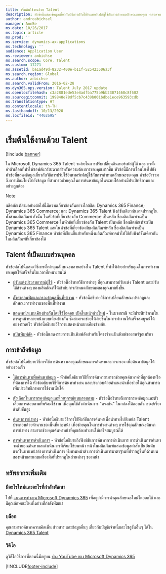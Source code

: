 ```yaml
---
title: เริ่มต้นใช้งานด้วย Talent
description: หัวข้อนี้แสดงข้อมูลเกี่ยวกับวิธีการปรับใช้อินเทอร์เฟสผู้ใช้กับการกำหนดลักษณะของคุณ ตลอดจนเชื่อมต่อกับทรัพยากรวิธีใช้ที่พร้อมใช้งานภายในผลิตภัณฑ์ และบนไซต์ docs.microsoft.com
author: andreabichsel
manager: AnnBe
ms.date: 10/26/2017
ms.topic: article
ms.prod: ''
ms.service: dynamics-ax-applications
ms.technology: ''
audience: Application User
ms.reviewer: anbichse
ms.search.scope: Core, Talent
ms.custom: 17271
ms.assetid: ba1ad49d-8232-400e-b11f-525423506a3f
ms.search.region: Global
ms.author: anbichse
ms.search.validFrom: 2016-02-28
ms.dyn365.ops.version: Talent July 2017 update
ms.openlocfilehash: c3a2881ede53e4adfba775b9bb23071468c8f602
ms.sourcegitcommit: 199848e78df5cb7c439b001bdbe1ece963593cdb
ms.translationtype: HT
ms.contentlocale: th-TH
ms.lasthandoff: 10/13/2020
ms.locfileid: "4462695"
---
```

# <a name="get-started-with-talent"></a>เริ่มต้นใช้งานด้วย Talent

[!include [banner](includes/banner.md)]

ใน Microsoft Dynamics 365 Talent จะง่ายในการปรับเปลี่ยนอินเทอร์เฟสผู้ใช้ และการตั้งค่าตัวเลือกที่ทำให้ซอฟต์แวร์สะดวกสำหรับความต้องการของคุณมากขึ้น หัวข้อนี้มีการเชื่อมโยงไปยังหัวข้อที่แสดงข้อมูลเกี่ยวกับวิธีการปรับใช้อินเทอร์เฟสผู้ใช้กับการกำหนดลักษณะของคุณ หัวข้อยังรวมถึงการเชื่อมโยงไปยังข้อมูล ที่สามารถช่วยคุณในการค้นหาข้อมูลในระบบได้อย่างมีประสิทธิภาพและอย่างถูกต้อง 

> [!NOTE] 
> ผลิตภัณฑ์สามอย่างต่อไปนี้มีความเกี่ยวข้องกันอย่างใกล้ชิด: Dynamics 365 Finance; Dynamics 365 Commerce; และ Dynamics 365 Talent ฟังก์ชันเดียวกันอาจปรากฏในทั้งสามผลิตภัณฑ์ ดังนั้น ในหัวข้อที่เกี่ยวข้องกับ Commerce เป็นหลัก ชื่อผลิตภัณฑ์จะเป็น Dynamics 365 Commerce ในหัวข้อที่เกี่ยวข้องกับ Talent เป็นหลัก ชื่อผลิตภัณฑ์จะเป็น Dynamics 365 Talent และในหัวข้อที่เกี่ยวข้องกับผลิตภัณฑ์หลัก ชื่อผลิตภัณฑ์จะเป็น Dynamics 365 Finance หัวข้อที่เขียนขึ้นสำหรับหนึ่งผลิตภัณฑ์อาจนำไปใช้กับฟังก์ชันเดียวกันในผลิตภัณฑ์ที่เกี่ยวข้องได้

## <a name="personalizing-talent"></a>Talent ที่เป็นแบบส่วนบุคคล 
หัวข้อต่อไปนี้แสดงวิธีการตั้งค่าคุณลักษณะหลายอย่างใน Talent ที่ทำให้ง่ายสำหรับคุณในการทำงานของคุณให้เสร็จสิ้นในเวลาที่เหมาะสมได้ 

-   [ปรับแต่งประสบการณ์ผู้ใช้](../fin-and-ops/get-started/personalize-user-experience.md) - หัวข้อนี้อธิบายวิธีการต่างๆ ที่คุณสามารถปรับแต่ง Talent และปรับใช้ส่วนต่างๆ ของผลิตภัณฑ์ให้เข้ากับการกำหนดลักษณะของคุณมากยิ่งขึ้น

-   [ตั้งค่าคอนฟิกและกรองข้อมูลพื้นที่ทำงาน](../fin-and-ops/get-started/configure-filter-workspaces.md) - หัวข้อนี้อธิบายวิธีการเปลี่ยนลักษณะปรากฏและลักษณะการทำงานของพื้นที่ทำงาน

-   [แสดงหน้าแบบเคียงข้างกันโดยใช้ไอคอน เปิดในหน้าต่างใหม่](../fin-and-ops/get-started/display-pages-side-by-side.md) - ในบางกรณี จะมีประสิทธิภาพในการดูหน้าหลายหน้าแบบเคียงข้างกัน ซึ่งสามารถช่วยให้ง่ายขึ้นในการทำงานให้เสร็จสมบูรณ์ได้อย่างรวดเร็ว หัวข้อนี้อธิบายวิธีการแสดงหน้าแบบเคียงข้างกัน 

-   [แป้นพิมพ์ลัด](../fin-and-ops/get-started/shortcut-keys.md) - หัวข้อนี้แสดงรายการแป้นพิมพ์ลัดสำหรับโครงร่างแป้นพิมพ์ของสหรัฐอเมริกา 

## <a name="accessing-information"></a>การเข้าถึงข้อมูล
หัวข้อต่อไปนี้อธิบายวิธีการใช้การค้นหา และคุณลักษณะการค้นหาและการกรอง เพื่อค้นหาข้อมูลได้อย่างรวดเร็ว 

-   [ใช้การค้นหาเพื่อค้นหาข้อมูล](../fin-and-ops/get-started/use-lookups-to-find-information.md) - หัวข้อนี้อธิบายวิธีที่การค้นหาสามารถช่วยคุณค้นหาค่าที่ถูกต้องหรือที่ต้องการได้ หัวข้ออธิบายวิธีที่การค้นหาทำงาน และประกอบด้วยคำแนะนำเพื่อช่วยให้คุณสามารถเพิ่มประสิทธิภาพการใช้งานนั้นได้

-   [ตัวเลือกในการกรองข้อมูลและไวยากรณ์แบบสอบถาม](../fin-and-ops/get-started/advanced-filtering-query-options.md) - หัวข้อนี้อธิบายถึงการกรองข้อมูลและตัวเลือกการสอบถามที่พร้อมใช้งาน เมื่อคุณใช้ตัวดำเนินการ "ตรงกัน" ในกล่องโต้ตอบตัวกรอง/เรียงลำดับขั้นสูง

-   [ค้นหาการนำทาง](../fin-and-ops/get-started/navigation-search.md) - หัวข้อนี้อธิบายวิธีการใช้ฟังก์ชันการค้นหาเพื่อนำทางไปยังหน้า Talent ประกอบด้วยจำนวนของพื้นที่และหน้า เพื่อช่วยคุณในการทำงานต่างๆ การใช้คุณลักษณะค้นหาการนำทาง สามารถช่วยคุณค้นหาหน้าที่คุณต้องทำงานให้เสร็จสมบูรณ์ได้ 

-   [การค้นหาการดำเนินการ](../fin-and-ops/get-started/action-search.md) - หัวข้อนี้อธิบายถึงฟังก์ชันการค้นหาการดำเนินการ การดำเนินการค้นหาจะช่วยคุณค้นหาและดำเนินการที่เรียกใช้บนหน้า หน้าในผลิตภัณฑ์แสดงข้อมูลคำสั่งเป็นอันดับแรกในบานหน้าต่างการดำเนินการ ทั้งบานหน้าต่างการดำเนินการมาตรฐานที่ปรากฏขึ้นที่ด้านบนของหน้าและแถบเครื่องมือที่ปรากฏในส่วนต่างๆ ของหน้า

## <a name="additional-resources"></a>ทรัพยากรเพิ่มเติม

### <a name="whats-new-and-in-development"></a>มีอะไรใหม่และอะไรที่กำลังพัฒนา
ไปที่ [แผนการทำงาน Microsoft Dynamics 365](https://roadmap.dynamics.com/#application=c6ae025f-e42a-e711-810d-3863bb363e80) เพื่อดูว่ามีการนำคุณลักษณะใหม่ใดออกใช้ และมีคุณลักษณะใหม่ใดบ้างที่กำลังพัฒนา

### <a name="blogs"></a>บล็อก
คุณสามารถค้นหาความคิดเห็น ข่าวสาร และข้อมูลอื่นๆ เกี่ยวกับบัญชีเจ้าหนี้และโซลูชันอื่นๆ ได้ใน [Dynamics 365 Talent](https://community.dynamics.com/enterprise/b/dynamics365fortalent) 

### <a name="videos"></a>วิดีโอ
ดูวิดีโอวิธีการที่ตอนนี้มีอยู่บน [ช่อง YouTube ของ Microsoft Dynamics 365](https://www.youtube.com/channel/UCJGCg4rB3QSs8y_1FquelBQ)



[!INCLUDE[footer-include](../includes/footer-banner.md)]